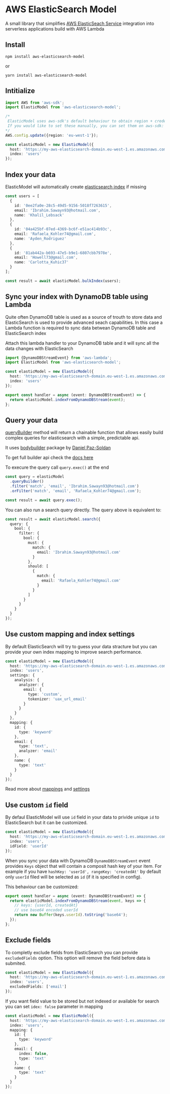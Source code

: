# AWS ElasticSearch Model
A small library that simplifies [AWS ElasticSeach Service](https://aws.amazon.com/elasticsearch-service/) integration into serverless applications build with AWS Lambda

## Install
```
npm install aws-elasticsearch-model
```
or
```
yarn install aws-elasticsearch-model
```

## Intitialize

```typescript
import AWS from 'aws-sdk';
import ElasticModel from 'aws-elasticsearch-model';

/*
 ElasticModel uses aws-sdk's default behaviour to obtain region + credentials from your environment. 
 If you would like to set these manually, you can set them on aws-sdk:
*/
AWS.config.update({region: 'eu-west-1'});

const elasticModel = new ElasticModel({
  host: 'https://my-aws-elasticsearch-domain.eu-west-1.es.amazonaws.com',
  index: 'users'
});

```

## Index your data
ElasticModel will automatically create [elasticsearch index](https://www.elastic.co/guide/en/elasticsearch/reference/current/indices-create-index.html) if missing

```typescript
const users = [
  {
    id: '0ee2fa0e-28c5-49d5-9156-5018f7263615',
    email: 'Ibrahim.Sawayn93@hotmail.com',
    name: 'Khalil_Lebsack'
  },
  {
    id: '04a425bf-07ed-4369-bc6f-e51ac414b93c',
    email: 'Rafaela_Kohler74@gmail.com',
    name: 'Ayden_Rodriguez'
  },
  {
    id: '81ab442a-b693-47e5-b9e1-6807cbb7978e',
    email: 'Howell73@gmail.com',
    name: 'Carlotta_Kuhic37'
  }
];

const result = await elasticModel.bulkIndex(users);
```

## Sync your index with DynamoDB table using Lambda
Quite often DynamoDB table is used as a source of trouth to store data and ElasticSearch is used to provide advanced seach capabilities. In this case a Lambda function is required to sync data betwean DynamoDB table and ElasticSearch index

Attach this lambda handler to your DynamoDB table and it will sync all the data changes with ElasticSearch

```typescript
import {DynamoDBStreamEvent} from 'aws-lambda';
import ElasticModel from 'aws-elasticsearch-model';

const elasticModel = new ElasticModel({
  host: 'https://my-aws-elasticsearch-domain.eu-west-1.es.amazonaws.com',
  index: 'users'
});

export const handler = async (event: DynamoDBStreamEvent) => {
  return elasticModel.indexFromDynamoDBStream(event);
};

```

## Query your data
[queryBuilder](src/index.ts#L145) method will return a chainable function that allows easily build complex queries for elasticsearch with a simple, predictable api.

It uses [bodybuilder](https://github.com/danpaz/bodybuilder) package by [Daniel Paz-Soldan](https://github.com/danpaz)

To get full builder api check the [docs here](https://bodybuilder.js.org/docs/)

To execure the query call `query.exec()` at the end

```typescript
const query = elasticModel
  .queryBuilder()
  .filter('match', 'email', 'Ibrahim.Sawayn93@hotmail.com')
  .orFilter('match', 'email', 'Rafaela_Kohler74@gmail.com');

const result = await query.exec();
```

You can also run a search query directly. The query above is equivalent to:

```typescript
const result = await elasticModel.search({
  query: {
    bool: {
      filter: {
        bool: {
          must: {
            match: {
              email: 'Ibrahim.Sawayn93@hotmail.com'
            }
          },
          should: [
            {
              match: {
                email: 'Rafaela_Kohler74@gmail.com'
              }
            }
          ]
        }
      }
    }
  }
});
```

## Use custom mapping and index settings
By default ElasticSearch will try to guess your data stracture but you can provide your own index mapping to improve search performance.

```typescript
const elasticModel = new ElasticModel({
  host: 'https://my-aws-elasticsearch-domain.eu-west-1.es.amazonaws.com',
  index: 'users',
  settings: {
    analysis: {
      analyzer: {
        email: {
          type: 'custom',
          tokenizer: 'uax_url_email'
        }
      }
    }
  },
  mapping: {
    id: {
      type: 'keyword'
    },
    email: {
      type: 'text',
      analyzer: 'email'
    },
    name: {
      type: 'text'
    }
  }
});
```

Read more about [mappings](https://www.elastic.co/guide/en/elasticsearch/reference/current/mapping.html) and [settings](https://www.elastic.co/guide/en/elasticsearch/reference/current/index-modules.html#index-modules-settings)

## Use custom `id` field
By defaul ElasticModel will use `id` field in your data to privide unique `id` to ElasticSearch but it can be customized.

```typescript
const elasticModel = new ElasticModel({
  host: 'https://my-aws-elasticsearch-domain.eu-west-1.es.amazonaws.com',
  index: 'users',
  idField: 'userId'
});
```

When you sync your data with DynamoDB `DynamoDBStreamEvent` event provides `Keys` object that will contain a composit hash key of your item. For example if you have `hashKey: 'userId', rangeKey: 'createdAt'` by default only `userId` filed will be selected as `id` (if it is specified in config).

This behaviour can be customized: 

```typescript
export const handler = async (event: DynamoDBStreamEvent) => {
  return elasticModel.indexFromDynamoDBStream(event, keys => {
    // keys: {userId, createdAt}
    // use base64 encoded userId
    return new Buffer(keys.userId).toString('base64');
  });
};
```

## Exclude fields
To completly exclude fields from ElasticSearch you can provide `excludedFields` option. This option will remove the field before data is submited.

```typescript
const elasticModel = new ElasticModel({
  host: 'https://my-aws-elasticsearch-domain.eu-west-1.es.amazonaws.com',
  index: 'users',
  excludedFields: ['email']
});
```
If you want field value to be stored but not indexed or available for search you can set `idex: false` parameter in mapping

```typescript
const elasticModel = new ElasticModel({
  host: 'https://my-aws-elasticsearch-domain.eu-west-1.es.amazonaws.com',
  index: 'users',
  mapping: {
    id: {
      type: 'keyword'
    },
    email: {
      index: false,
      type: 'text'
    },
    name: {
      type: 'text'
    }
  }
});
```
